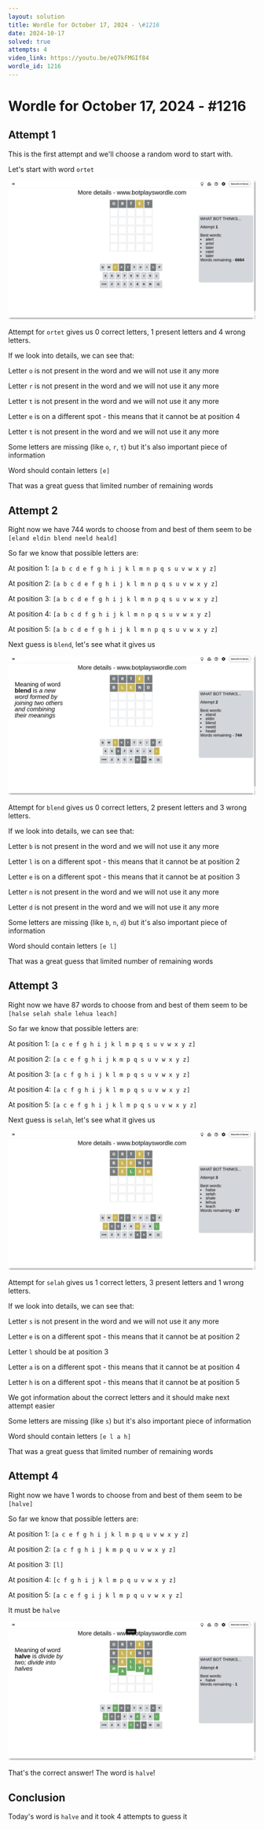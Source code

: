```yaml
---
layout: solution
title: Wordle for October 17, 2024 - \#1216
date: 2024-10-17
solved: true
attempts: 4
video_link: https://youtu.be/eQ7kFMGIf84
wordle_id: 1216
---
```


# Wordle for October 17, 2024 - \#1216

## Attempt 1

This is the first attempt and we'll choose a random word to start with.

Let's start with word `ortet`

![Attempt 1](2024-10-17/attempt-1.png)

Attempt for `ortet` gives us 0 correct letters, 1 present letters and 4 wrong letters.

If we look into details, we can see that:

Letter `o` is not present in the word and we will not use it any more

Letter `r` is not present in the word and we will not use it any more

Letter `t` is not present in the word and we will not use it any more

Letter `e` is on a different spot - this means that it cannot be at position 4

Letter `t` is not present in the word and we will not use it any more

Some letters are missing (like `o`, `r`, `t`) but it's also important piece of information

Word should contain letters `[e]`

That was a great guess that limited number of remaining words



## Attempt 2

Right now we have 744 words to choose from and best of them seem to be `[eland eldin blend neeld heald]`

So far we know that possible letters are:

At position 1: `[a b c d e f g h i j k l m n p q s u v w x y z]`

At position 2: `[a b c d e f g h i j k l m n p q s u v w x y z]`

At position 3: `[a b c d e f g h i j k l m n p q s u v w x y z]`

At position 4: `[a b c d f g h i j k l m n p q s u v w x y z]`

At position 5: `[a b c d e f g h i j k l m n p q s u v w x y z]`

Next guess is `blend`, let's see what it gives us

![Attempt 2](2024-10-17/attempt-2.png)

Attempt for `blend` gives us 0 correct letters, 2 present letters and 3 wrong letters.

If we look into details, we can see that:

Letter `b` is not present in the word and we will not use it any more

Letter `l` is on a different spot - this means that it cannot be at position 2

Letter `e` is on a different spot - this means that it cannot be at position 3

Letter `n` is not present in the word and we will not use it any more

Letter `d` is not present in the word and we will not use it any more

Some letters are missing (like `b`, `n`, `d`) but it's also important piece of information

Word should contain letters `[e l]`

That was a great guess that limited number of remaining words



## Attempt 3

Right now we have 87 words to choose from and best of them seem to be `[halse selah shale lehua leach]`

So far we know that possible letters are:

At position 1: `[a c e f g h i j k l m p q s u v w x y z]`

At position 2: `[a c e f g h i j k m p q s u v w x y z]`

At position 3: `[a c f g h i j k l m p q s u v w x y z]`

At position 4: `[a c f g h i j k l m p q s u v w x y z]`

At position 5: `[a c e f g h i j k l m p q s u v w x y z]`

Next guess is `selah`, let's see what it gives us

![Attempt 3](2024-10-17/attempt-3.png)

Attempt for `selah` gives us 1 correct letters, 3 present letters and 1 wrong letters.

If we look into details, we can see that:

Letter `s` is not present in the word and we will not use it any more

Letter `e` is on a different spot - this means that it cannot be at position 2

Letter `l` should be at position 3

Letter `a` is on a different spot - this means that it cannot be at position 4

Letter `h` is on a different spot - this means that it cannot be at position 5

We got information about the correct letters and it should make next attempt easier

Some letters are missing (like `s`) but it's also important piece of information

Word should contain letters `[e l a h]`

That was a great guess that limited number of remaining words



## Attempt 4

Right now we have 1 words to choose from and best of them seem to be `[halve]`

So far we know that possible letters are:

At position 1: `[a c e f g h i j k l m p q u v w x y z]`

At position 2: `[a c f g h i j k m p q u v w x y z]`

At position 3: `[l]`

At position 4: `[c f g h i j k l m p q u v w x y z]`

At position 5: `[a c e f g i j k l m p q u v w x y z]`

It must be `halve`

![Attempt 4](2024-10-17/attempt-4.png)

That's the correct answer! The word is `halve`!

## Conclusion

Today's word is `halve` and it took 4 attempts to guess it

